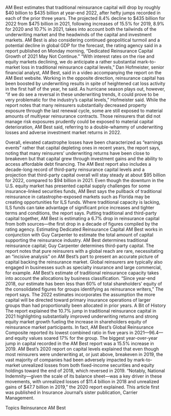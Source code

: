 AM Best estimates that traditional reinsurance capital will drop by roughly $40 billion to $435 billion at year-end 2022, after hefty jumps recorded in each of the prior three years.
The projected 8.4% decline to $435 billion for 2022 from $475 billion in 2021, following increases of 15.5% for 2019, 8.9% for 2020 and 10.7% in 2021, takes into account both the tailwinds of the underwriting market and the headwinds of the capital and investment markets.
AM Best is also considering continued geopolitical turmoil and a potential decline in global GDP for the forecast, the rating agency said in a report published on Monday morning, “Dedicated Reinsurance Capital Growth of 2021 May Not Continue.”
“With interest rates on the rise and equity markets declining, we do anticipate a rather substantial mark-to-market loss in traditional reinsurance capital levels,” Dan Hofmeister, senior financial analyst, AM Best, said in a video accompanying the report on the AM Best website. Working in the opposite direction, reinsurance capital has been boosted by underwriting results in spite of heightened cat loss activity in the first half of the year, he said.
As hurricane season plays out, however, “if we do see a reversal in these underwriting trends, it could prove to be very problematic for the industry’s capital levels,” Hofmeister said.
While the report notes that many reinsurers substantially decreased property exposure through the last renewal cycle, some are still exposed to material amounts of multiyear reinsurance contracts. Those reinsurers that did not manage risk exposures prudently could be exposed to material capital deterioration, AM Best said, referring to a double-whammy of underwriting losses and adverse investment market returns in 2022.

Overall, elevated catastrophe losses have been characterized as “earnings events” rather that capital depleting ones in recent years, the report says, noting that many reinsurers’ underwriting returns have been close to breakeven but that capital grew through investment gains and the ability to access affordable debt financing.
The AM Best report also includes a decade-long record of third-party reinsurance capital levels and a projection that third-party capital overall will stay steady at about $95 billion for 2022, compared to $94 billion in 2021.
Even though the downturn in the U.S. equity market has presented capital supply challenges for some insurance-linked securities funds, AM Best says the pullback of traditional reinsurance in catastrophe-exposed markets such as Florida may be creating opportunities for ILS funds. Where traditional capacity is lacking, ILS funds can take advantage of significant price increases and tighter terms and conditions, the report says.
Putting traditional and third-party capital together, AM Best is estimating a 6.7% drop in reinsurance capital from both sources—the first drop in a decade of figures compiled by the rating agency.
Estimating Dedicated Reinsurance Capital
AM Best works in conjunction with Guy Carpenter to estimate the total amount of capital supporting the reinsurance industry. AM Best determines traditional reinsurance capital; Guy Carpenter determines third-party capital.
The report notes that pure reinsurers with a global reach are rare, necessitating an “incisive analysis” on AM Best’s part to present an accurate picture of capital backing the reinsurance market. Global reinsurers are typically also engaged in businesses such as specialty insurance and large commercial, for example.
AM Best’s estimate of traditional reinsurance capacity takes into account the allocations by business classification. “Since year-end 2018, our estimate has been less than 60% of total shareholders’ equity of the consolidated figures for groups identifying as reinsurance writers,” The report says.
The 2022 estimates incorporates the assumption the more capital will be directed toward primary insurance operations of larger groups than had proportionally been allocated in prior years.
A Bit of History
The report explained the 10.7% jump in traditional reinsurance capital in 2021 highlighting substantially improved underwriting returns and strong equity market growth fueling the increase in shareholders equity of reinsurance market participants. In fact, AM Best’s Global Reinsurance Composite reported its lowest combined ratio in five years in 2021—96.4—and equity values soared 17% for the group.
The biggest year-over-year jump in capital recorded in the AM Best report was a 15.5% increase in 2019. AM Best’s 2020 report on capital levels explained that even though most reinsurers were underwriting at, or just above, breakeven in 2019, the vast majority of companies had been adversely impacted by mark-to-market unrealized losses from both fixed-income securities and equity holdings toward the end of 2018, which reversed in 2019.
“Notably, National Indemnity—given the scale of its balance sheet—was a key driver in these movements, with unrealized losses of $11.4 billion in 2018 and unrealized gains of $47.7 billion in 2019,” the 2020 report explained.
This article first was published in Insurance Journal’s sister publication, Carrier Management.

Topics
Reinsurance
AM Best
